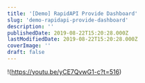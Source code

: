 ```yaml
---
title: '[Demo] RapidAPI Provide Dashboard'
slug: 'demo-rapidapi-provide-dashboard'
description: ''
publishedDate: 2019-08-22T15:20:28.000Z
lastModifiedDate: 2019-08-22T15:20:28.000Z
coverImage: ''
draft: false
---
```


!(https://youtu.be/yCE7QvwG1-c?t=516)
